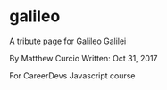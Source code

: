 # galileo

A tribute page for Galileo Galilei

By Matthew Curcio
Written: Oct 31, 2017

For CareerDevs Javascript course
